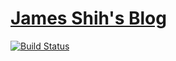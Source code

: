 # [James Shih's Blog](https://hyjk2000.github.io)

[![Build Status](https://travis-ci.org/hyjk2000/hyjk2000.github.io.svg?branch=master)](https://travis-ci.org/hyjk2000/hyjk2000.github.io)

